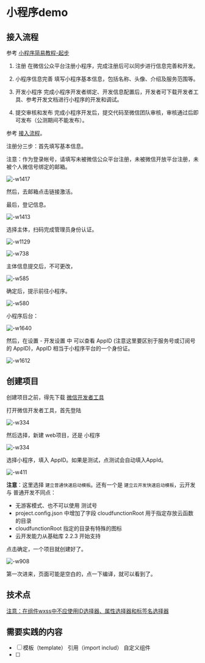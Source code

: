 # 小程序demo

## 接入流程

参考 [小程序简易教程-起步](https://developers.weixin.qq.com/miniprogram/dev/index.html)

1. 注册
在微信公众平台注册小程序，完成注册后可以同步进行信息完善和开发。

2. 小程序信息完善
填写小程序基本信息，包括名称、头像、介绍及服务范围等。

3. 开发小程序
完成小程序开发者绑定、开发信息配置后，开发者可下载开发者工具、参考开发文档进行小程序的开发和调试。

4. 提交审核和发布
完成小程序开发后，提交代码至微信团队审核，审核通过后即可发布（公测期间不能发布）。

参考 [接入流程](https://mp.weixin.qq.com/cgi-bin/wx)。

注册分三步：首先填写基本信息。

注意：作为登录帐号，请填写未被微信公众平台注册，未被微信开放平台注册，未被个人微信号绑定的邮箱。

![-w1417](./document/img/15403526940385/15403533644010.jpg)

然后，去邮箱点击链接激活。

最后，登记信息。

![-w1413](media/15403526940385/15403534446984.jpg)

选择主体，扫码完成管理员身份认证。

![-w1129](media/15403526940385/15403536191617.jpg)

![-w738](media/15403526940385/15403537244101.jpg)

主体信息提交后，不可更改，

![-w585](media/15403526940385/15403538104720.jpg)

确定后，提示前往小程序。

![-w580](media/15403526940385/15403538714260.jpg)

小程序后台：

![-w1640](media/15403526940385/15403539036979.jpg)

然后，在设置 - 开发设置 中 可以查看 AppID (注意这里要区别于服务号或订阅号的 AppID)，AppID 相当于小程序平台的一个身份证。


![-w1612](media/15403526940385/15403543067305.jpg)

## 创建项目

创建项目之前，得先下载 [微信开发者工具](https://developers.weixin.qq.com/miniprogram/dev/devtools/download.html?t=18102320)

打开微信开发者工具，首先登陆

![-w334](media/15403526940385/15403603009793.jpg)

然后选择，新建 web项目，还是 小程序

![-w334](media/15403526940385/15403603486450.jpg)

选择小程序，填入 AppID。如果是测试，点测试会自动填入AppId。

![-w411](media/15403526940385/15403604965254.jpg)

**注意**：这里选择 `建立普通快速启动模板`。还有一个是 `建立云开发快速启动模板`，云开发 与 普通开发不同点：

- 无游客模式、也不可以使用 测试号
- project.config.json 中增加了字段 cloudfunctionRoot 用于指定存放云函数的目录
- cloudfunctionRoot 指定的目录有特殊的图标
- 云开发能力从基础库 2.2.3 开始支持

点击确定，一个项目就创建好了。

![-w908](media/15403526940385/15403618195265.jpg)

第一次进来，页面可能是空白的，点一下编译，就可以看到了。

## 技术点

[注意：在组件wxss中不应使用ID选择器、属性选择器和标签名选择器](https://developers.weixin.qq.com/miniprogram/dev/framework/custom-component/)

## 需要实践的内容

- [ ] 模板（template） 引用（import includ） 自定义组件
- [ ] 

